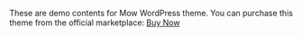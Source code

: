 These are demo contents for Mow WordPress theme. You can purchase this theme from the official marketplace: [Buy Now](https://themeforest.net/item/mow-blog-magazine-wordpress-theme/55485036)
